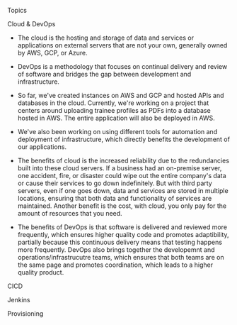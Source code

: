 Topics

Cloud & DevOps
  - The cloud is the hosting and storage of data and services or applications on external servers that are not your own, generally owned by AWS, GCP, or Azure.
  - DevOps is a methodology that focuses on continual delivery and review of software and bridges the gap between development and infrastructure.
  
  - So far, we've created instances on AWS and GCP and hosted APIs and databases in the cloud. Currently, we're working on a project that centers around uploading           trainee profiles as PDFs into a database hosted in AWS. The entire application will also be deployed in AWS.
  - We've also been working on using different tools for automation and deployment of infrastructure, which directly benefits the development of our applications.
  
  - The benefits of cloud is the increased reliability due to the redundancies built into these cloud servers. If a business had an on-premise server, one accident,         fire, or disaster could wipe out the entire company's data or cause their services to go down indefinitely. But with third party servers, even if one goes down, data     and services are stored in multiple locations, ensuring that both data and functionality of services are maintained. Another benefit is the cost, with cloud, you         only pay for the amount of resources that you need.
  - The benefits of DevOps is that software is delivered and reviewed more frequently, which ensures higher quality code and promotes adaptibility, partially because 
    this continuous delivery means that testing happens more frequently. DevOps also brings together the developemnt and operations/infrastrucutre teams, which ensures
    that both teams are on the same page and promotes coordination, which leads to a higher quality product. 
    
CICD

Jenkins

Provisioning
